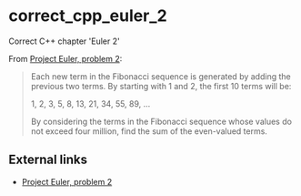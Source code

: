 # correct_cpp_euler_2

Correct C++ chapter 'Euler 2'

From [Project Euler, problem 2](https://projecteuler.net/problem=2):

> Each new term in the Fibonacci sequence is generated by adding the previous two terms. By starting with 1 and 2, the first 10 terms will be:
> 
> 1, 2, 3, 5, 8, 13, 21, 34, 55, 89, ...
> 
> By considering the terms in the Fibonacci sequence whose values do not exceed four million, find the sum of the even-valued terms.

## External links

 * [Project Euler, problem 2](https://projecteuler.net/problem=2)
